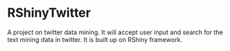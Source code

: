# RShinyTwitter
A project on twitter data mining.
It will accept user input and search for the text mining data in twitter.
It is built up on RShiny framework.
